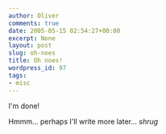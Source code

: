 ```yaml
---
author: Oliver
comments: true
date: 2005-05-15 02:54:27+00:00
excerpt: None
layout: post
slug: oh-noes
title: Oh noes!
wordpress_id: 97
tags:
- misc
---
```


I'm done!

Hmmm... perhaps I'll write more later... *shrug*